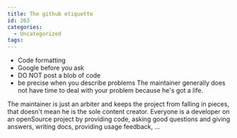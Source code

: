 ```yaml
---
title: The github etiquette
id: 263
categories:
  - Uncategorized
tags:
---
```


*   Code formatting
*   Google before you ask
*   DO NOT post a blob of code
*   be precise when you describe problems
The maintainer generally does not have time to deal with your problem because he's got a life.

The maintainer is just an arbiter and keeps the project from falling in pieces, that doesn't mean he is the sole content creator. Everyone is a developer on an openSource project by providing code, asking good questions and giving answers, writing docs, providing usage feedback, ...